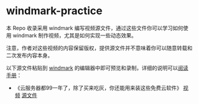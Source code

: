 # windmark-practice

本 Repo 收录采用 windmark 编写视频源文件，通过这些文件你可以学习如何使用 windmark 制作视频，尤其是如何实现一些动态效果。

注意，作者对这些视频的内容保留版权，提供源文件并不意味着你可以随意转载和二次发布内容本身。

以下源文件粘贴到 [windmark](https://windmark.pro) 的编辑器中即可预览和录制，详细的说明可以[阅读手册](http://doc.windmark.top/cn/)：

- 《云服务器都99一年了，除了买来吃灰，你还能用来装这些免费云软件》 [视频](https://www.bilibili.com/video/BV1kP4y1W7rg/)  [源文件](./99vps.windmark.md)